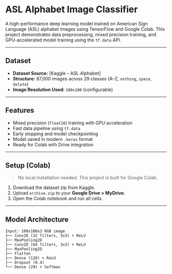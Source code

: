 #  ASL Alphabet Image Classifier

A high-performance deep learning model trained on American Sign Language (ASL) alphabet images using TensorFlow and Google Colab. This project demonstrates data preprocessing, mixed precision training, and GPU-accelerated model training using the `tf.data` API.

---

##  Dataset

- **Dataset Source:** [Kaggle – ASL Alphabet]
- **Structure:** 87,000 images across 29 classes (A–Z, `nothing`, `space`, `delete`)
- **Image Resolution Used:** `100x100` (configurable)

---

## Features

-   Mixed precision (`float16`) training with GPU acceleration
-   Fast data pipeline using `tf.data`
-   Early stopping and model checkpointing
-   Model saved in modern `.keras` format
-   Ready for Colab with Drive integration

---

##  Setup (Colab)

> No local installation needed. This project is built for Google Colab.

1. Download the dataset zip from Kaggle.
2. Upload `archive.zip` to your **Google Drive > MyDrive**.
3. Open the Colab notebook and run all cells.

---

##  Model Architecture

```text
Input: 100x100x3 RGB image
├── Conv2D (32 filters, 3x3) + ReLU
├── MaxPooling2D
├── Conv2D (64 filters, 3x3) + ReLU
├── MaxPooling2D
├── Flatten
├── Dense (128) + ReLU
├── Dropout (0.4)
└── Dense (29) + Softmax
